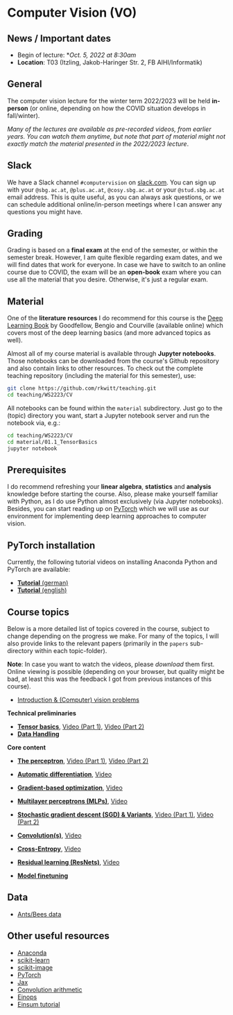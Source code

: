 # Computer Vision (VO)

## News / Important dates

- Begin of lecture: **Oct. 5, 2022 at 8:30am*
- **Location**: T03 (Itzling, Jakob-Haringer Str. 2, FB AIHI/Informatik) 

## General

The computer vision lecture for the winter term 2022/2023 will be held **in-person** (or online, depending on how the COVID situation develops in fall/winter). 

*Many of the lectures are available as pre-recorded videos, from earlier years. You can watch them anytime, but note that part of material might not exactly match the material presented in the 2022/2023 lecture*.

## Slack

We have a Slack channel `#computervision` on [slack.com](https://visel.slack.com). You can sign up with your `@sbg.ac.at`, `@plus.ac.at`, `@cosy.sbg.ac.at` or your `@stud.sbg.ac.at` email address. This is quite useful, as you can always ask questions, or we can schedule additional online/in-person meetings where I can answer any questions you might have.

## Grading

Grading is based on a **final exam** at the end of the semester, or within the semester break. However, I am quite flexible regarding exam dates, and we will find dates that work for everyone. In case we have to switch to an online course due to COVID, the exam will be an **open-book** exam where you can use all the material that you desire. Otherwise, it's just a regular exam.

## Material

One of the **literature resources** I do recommend for this course is the [Deep Learning Book](http://www.deeplearningbook.org/) by Goodfellow, Bengio and
Courville (available online) which covers most of the deep learning basics (and more advanced topics as well).

Almost all of my course material is available through **Jupyter notebooks**. Those notebooks can be downloaded from the course's Github repository and also contain links to other resources. To check out the complete teaching repository (including the material for this semester), use:

```bash
git clone https://github.com/rkwitt/teaching.git
cd teaching/WS2223/CV
```

All notebooks can be found within the `material` subdirectory. Just go to the (topic) directory you want, start a Jupyter notebook server and run the notebook via, e.g.:

```bash
cd teaching/WS2223/CV
cd material/01.1_TensorBasics
jupyter notebook
```

## Prerequisites

I do recommend refreshing your **linear algebra**, **statistics** and **analysis** knowledge before starting the course. Also, please make yourself familiar with Python, as I do use Python almost exclusively (via Jupyter notebooks). Besides, you can start reading up on [PyTorch](https://pytorch.org/) which we will use as our environment for implementing deep learning approaches to computer vision.

## PyTorch installation

Currently, the following tutorial videos on installing Anaconda Python and PyTorch are available:

- [**Tutorial** (german)](https://drive.google.com/file/d/1OCG9upipvTwCKdSPm3CIteRbbpuyxyul/view?usp=sharing)
- [**Tutorial** (english)](https://drive.google.com/file/d/1UJgkWttFZ4STwSIT_m-9npnSnsgEW3gd/view?usp=sharing)

## Course topics

Below is a more detailed list of topics covered in the course, subject to change depending
on the progress we make. For many of the topics, I will also provide links to the relevant
papers (primarily in the `papers` sub-directory within each topic-folder).

**Note**: In case you want to watch the videos, please *download* them first. Online viewing is possible (depending on your browser, but quality might be bad, at least this was the feedback I got from previous instances of this course).

- [Introduction & (Computer) vision problems](../material/IntroSlides.pdf)

**Technical preliminaries**

- [**Tensor basics**](../material/01.1_TensorBasics), [Video (Part 1)](https://drive.google.com/file/d/1LX3ChT5pHeVYeKDE4FKXAoOzObo7SsN0/view?usp=sharing), [Video (Part 2)](https://drive.google.com/file/d/1-qzcMGRZnym5GjZwwGhrBzjSvOHekzzY/view?usp=sharing)
- [**Data Handling**](../material/01.2_DataHandling )

**Core content**

- [**The perceptron**](../material/02_Perceptron), [Video (Part 1)](https://drive.google.com/file/d/1z3PJJaW_FxzoTsYQyR6xTftVaN3DW045/view?usp=sharing), [Video (Part 2)](https://drive.google.com/file/d/1jU7X9v7JSoi8zGucxe8TifPkAy5enrnd/view?usp=sharing)
- [**Automatic differentiation**](../material/03_AutomaticDifferentiation), [Video](https://drive.google.com/file/d/1P5kKkUzqerHbEb0nuZe1yO-pMyD_hDJ_/view?usp=sharing)

- [**Gradient-based optimization**](../material/04_GradientBasedOptimization), [Video](https://drive.google.com/file/d/1RUbrmzDjAknsRxOOs8Jys46ixkEntAOi/view?usp=sharing)

- [**Multilayer perceptrons (MLPs)**](../material/05_MLP), [Video](https://drive.google.com/file/d/1qALepmfgofUzwCdaVQzQRQatDBEwi9np/view?usp=sharing) 

- [**Stochastic gradient descent (SGD) & Variants**](../material/06_SGD), [Video (Part 1)](https://drive.google.com/file/d/1YxDUYllFihSSR5Vv--P_GSu72C1W45Xq/view?usp=sharing), [Video (Part 2)](https://drive.google.com/file/d/1ZFP6rooRv1GiSnTOaCaL-8SqvKFgkQGu/view?usp=sharing)     

- [**Convolution(s)**](../material/07_ConvNets), [Video](https://drive.google.com/file/d/1zW5U1WqEGmd2y_eM_lKwawVtrAih18r3/view?usp=sharing)    

- [**Cross-Entropy**](../material/08_CrossEntropy), [Video](https://drive.google.com/file/d/1zZzOoI9cNbc0MX1AqZwerHAmExTL8-6j/view?usp=sharing)    

- [**Residual learning (ResNets)**](../material/09_ResidualLearning), [Video](https://drive.google.com/file/d/1YfK8Ng_SnrfHWMXM55KpMqo6FY_Xwhue/view?usp=sharing)

- [**Model finetuning**](../material/10_Finetuning)

## Data

- [Ants/Bees data](https://drive.google.com/open?id=1izFo-gdrxvDy1klIlu-_RZn3JNTaeogg)

## Other useful resources

- [Anaconda](https://www.anaconda.com/distribution/)
- [scikit-learn](http://scikit-learn.org/stable/)
- [scikit-image](http://scikit-image.org/)
- [PyTorch](http://pytorch.org/)
- [Jax](https://jax.readthedocs.io/en/latest/index.html)
- [Convolution arithmetic](https://github.com/vdumoulin/conv_arithmetic)
- [Einops](https://einops.rocks/)
- [Einsum tutorial](https://rockt.github.io/2018/04/30/einsum)
